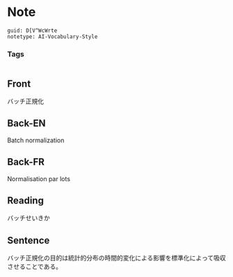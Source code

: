 # Note
```
guid: D[V^WcWrte
notetype: AI-Vocabulary-Style
```

### Tags
```
```

## Front
バッチ正規化

## Back-EN
Batch normalization

## Back-FR
Normalisation par lots

## Reading
バッチせいきか

## Sentence
バッチ正規化の目的は統計的分布の時間的変化による影響を標準化によって吸収させることである。
